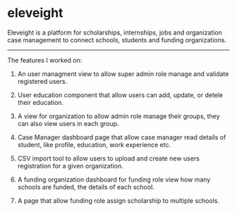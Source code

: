 # eleveight

Eleveight is a platform for scholarships, internships, jobs and organization case management to connect schools, students and funding organizations. 

-------------------------------------------------------------------------------------------------------------------------------------
The features I worked on: 

1. An user managment view to allow super admin role manage and validate registered users.

2. User education component that allow users can add, update, or detele their education.

3. A view for organization to allow admin role manage their groups, they can also view users in each group.

4. Case Manager dashboard page that allow case manager read details of student, like profile, education, work experience etc.

5. CSV import tool to allow users to upload and create new users registration for a given organization.

6. A funding organization dashboard for funding role view how many schools are funded, the details of each school.

7. A page that allow funding role assign scholarship to multiple schools.
